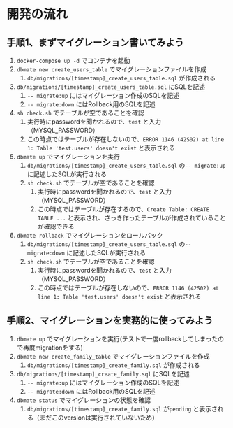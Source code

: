# 開発の流れ

## 手順1、まずマイグレーション書いてみよう

1. `docker-compose up -d` でコンテナを起動
2. `dbmate new create_users_table` でマイグレーションファイルを作成
   1. `db/migrations/[timestamp]_create_users_table.sql` が作成される
3. `db/migrations/[timestamp]_create_users_table.sql` にSQLを記述
   1. `-- migrate:up` にはマイグレーション作成のSQLを記述
   2. `-- migrate:down` にはRollback用のSQLを記述
4. `sh check.sh` でテーブルが空であることを確認
   1. 実行時にpasswordを聞かれるので、`test` と入力（MYSQL_PASSWORD）
   2. この時点ではテーブルが存在しないので、`ERROR 1146 (42S02) at line 1: Table 'test.users' doesn't exist` と表示される
5. `dbmate up` でマイグレーションを実行
   1. `db/migrations/[timestamp]_create_users_table.sql` の`-- migrate:up` に記述したSQLが実行される
   2. `sh check.sh` でテーブルが空であることを確認
      1. 実行時にpasswordを聞かれるので、`test` と入力（MYSQL_PASSWORD）
      2. この時点ではテーブルが存在するので、`Create Table: CREATE TABLE ...` と表示され、さっき作ったテーブルが作成されていることが確認できる
6. `dbmate rollback` でマイグレーションをロールバック
   1. `db/migrations/[timestamp]_create_users_table.sql` の`-- migrate:down` に記述したSQLが実行される
   2. `sh check.sh` でテーブルが空であることを確認
      1. 実行時にpasswordを聞かれるので、`test` と入力（MYSQL_PASSWORD）
      2. この時点ではテーブルが存在しないので、`ERROR 1146 (42S02) at line 1: Table 'test.users' doesn't exist` と表示される

## 手順2、マイグレーションを実務的に使ってみよう

1. `dbmate up` でマイグレーションを実行(テストで一度rollbackしてしまったので再度migrationをする)
2. `dbmate new create_family_table` でマイグレーションファイルを作成
   1. `db/migrations/[timestamp]_create_family.sql` が作成される
3. `db/migrations/[timestamp]_create_family.sql` にSQLを記述
   1. `-- migrate:up` にはマイグレーション作成のSQLを記述
   2. `-- migrate:down` にはRollback用のSQLを記述
4. `dbmate status` でマイグレーションの状態を確認
   1. `db/migrations/[timestamp]_create_family.sql` が`pending` と表示される（まだこのversionは実行されていないため）
